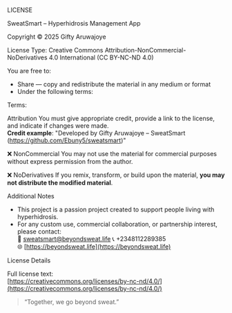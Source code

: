 LICENSE

SweatSmart – Hyperhidrosis Management App

Copyright © 2025 Gifty Aruwajoye

License Type: Creative Commons Attribution-NonCommercial-NoDerivatives 4.0 International (CC BY-NC-ND 4.0)

You are free to:

- Share — copy and redistribute the material in any medium or format  
- Under the following terms:



Terms:

Attribution
You must give appropriate credit, provide a link to the license, and indicate if changes were made.  
**Credit example**: "Developed by Gifty Aruwajoye – SweatSmart (https://github.com/Ebuny5/sweatsmart)"

❌ NonCommercial
You may not use the material for commercial purposes without express permission from the author.

❌ NoDerivatives
If you remix, transform, or build upon the material, **you may not distribute the modified material**.


Additional Notes

- This project is a passion project created to support people living with hyperhidrosis.
- For any custom use, commercial collaboration, or partnership interest, please contact:  
📧 sweatsmart@beyondsweat.life
📞 +2348112289385  
🌐 [https://beyondsweat.life](https://beyondsweat.life)


License Details

Full license text:  
[https://creativecommons.org/licenses/by-nc-nd/4.0/](https://creativecommons.org/licenses/by-nc-nd/4.0/)


> “Together, we go beyond sweat.”
